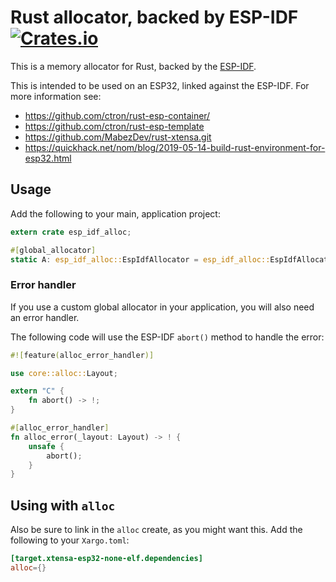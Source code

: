 # Rust allocator, backed by ESP-IDF [![Crates.io](https://img.shields.io/crates/v/esp-idf-alloc.svg)](https://crates.io/crates/esp-idf-alloc) 

This is a memory allocator for Rust, backed by the [ESP-IDF](https://docs.espressif.com/projects/esp-idf/en/latest/).


This is intended to be used on an ESP32, linked against the ESP-IDF. For more information see:

* https://github.com/ctron/rust-esp-container/
* https://github.com/ctron/rust-esp-template
* https://github.com/MabezDev/rust-xtensa.git
* https://quickhack.net/nom/blog/2019-05-14-build-rust-environment-for-esp32.html

## Usage

Add the following to your main, application project:

~~~rust
extern crate esp_idf_alloc;

#[global_allocator]
static A: esp_idf_alloc::EspIdfAllocator = esp_idf_alloc::EspIdfAllocator;
~~~

### Error handler

If you use a custom global allocator in your application, you will also need an error handler.

The following code will use the ESP-IDF `abort()` method to handle the error:

~~~rust
#![feature(alloc_error_handler)]

use core::alloc::Layout;

extern "C" {
    fn abort() -> !;
}

#[alloc_error_handler]
fn alloc_error(_layout: Layout) -> ! {
    unsafe {
        abort();
    }
}
~~~

## Using with `alloc`

Also be sure to link in the `alloc` create, as you might want this. Add the following to your `Xargo.toml`:

~~~toml
[target.xtensa-esp32-none-elf.dependencies]
alloc={}
~~~

